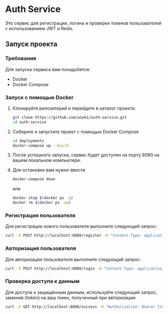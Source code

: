 # Auth Service

Это сервис для регистрации, логина и проверки токенов пользователей с использованием JWT и Redis.

## Запуск проекта

### Требования

Для запуска сервиса вам понадобятся:

- Docker
- Docker Compose

### Запуск с помощью Docker

1. Клонируйте репозиторий и перейдите в каталог проекта:

   ```bash
   git clone https://github.com/a1ek1/auth-service.git
   cd auth-service
   ```

2. Соберите и запустите проект с помощью Docker Compose

   ```bash
   cd deployments
   docker-compose up --build
   ```

3. После успешного запуска, сервис будет доступен на порту 8080 на вашем локальном компьютере.

4. Для остановки вам нужно ввести 

   ```bash
   docker-compose down
   ```
   или 

   ```bash
   docker stop $(docker ps -q)
   docker rm $(docker ps -aq)
   ```

### Регистрация пользователя

Для регистрации нового пользователя выполните следующий запрос:

```bash
curl -X POST http://localhost:8080/register -H "Content-Type: application/json" -d "{\"username\": \"user1\", \"password\": \"password123\"}"
```

### Авторизация пользователя
Для авторизации пользователя выполните следующий запрос:
```bash
curl -X POST http://localhost:8080/login -H "Content-Type: application/json" -d "{\"username\": \"user1\", \"password\": \"password123\"}" -i
```

### Проверка доступа к данным
Для доступа к защищённым данным, используйте следующий запрос, заменив {token} на ваш токен, полученный при авторизации:
```bash
curl -X GET http://localhost:8080/success -H "Authorization: Bearer {token}
```
